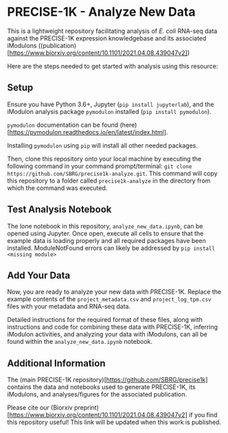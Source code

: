 # PRECISE-1K - Analyze New Data

This is a lightweight repository facilitating analysis of _E. coli_ RNA-seq data against the PRECISE-1K expression knowledgebase and its associated iModulons ((publication)[https://www.biorxiv.org/content/10.1101/2021.04.08.439047v2])

Here are the steps needed to get started with analysis using this resource:

## Setup

Ensure you have Python 3.6+, Jupyter (`pip install jupyterlab`), and the iModulon analysis package `pymodulon` installed (`pip install pymodulon`). 

`pymodulon` documentation can be found (here)[https://pymodulon.readthedocs.io/en/latest/index.html].

Installing `pymodulon` using `pip` will install all other needed packages.

Then, clone this repository onto your local machine by executing the following command in your command prompt/terminal: `git clone https://github.com/SBRG/precise1k-analyze.git`. This command will copy this repository to a folder called `precise1k-analyze` in the directory from which the command was executed.

## Test Analysis Notebook

The lone notebook in this repository, `analyze_new_data.ipynb`, can be opened using Jupyter. Once open, execute all cells to ensure that the example data is loading properly and all required packages have been installed. ModuleNotFound errors can likely be addressed by `pip install <missing module>`

## Add Your Data

Now, you are ready to analyze your new data with PRECISE-1K. Replace the example contents of the `project_metadata.csv` and `project_log_tpm.csv` files with your metadata and RNA-seq data.

Detailed instructions for the required format of these files, along with instructions and code for combining these data with PRECISE-1K, inferring iModulon activities, and analyzing your data with iModulons, can all be found within the `analyze_new_data.ipynb` notebook.

## Additional Information

The (main PRECISE-1K repository)[https://github.com/SBRG/precise1k] contains the data and notebooks used to generate PRECISE-1K, its iModulons, and analyses/figures for the associated publication. 

Please cite our (Biorxiv preprint)[https://www.biorxiv.org/content/10.1101/2021.04.08.439047v2] if you find this repository useful! This link will be updated when this work is published.
